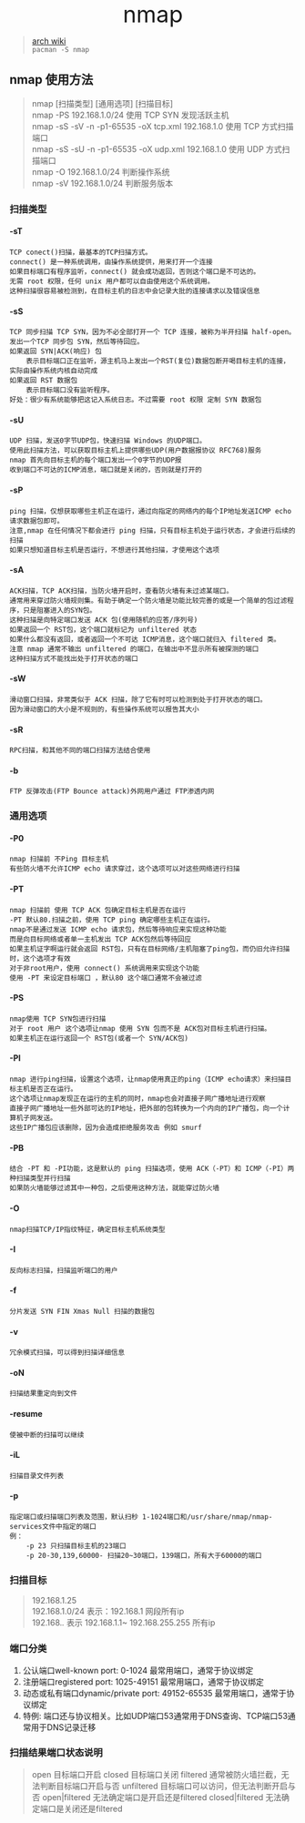<div style="text-align: center;font-size: 40px;">nmap</div>

> [arch wiki](https://wiki.archlinux.org/title/Nmap)\
> `pacman -S nmap`

## nmap 使用方法

> nmap [扫描类型] [通用选项] [扫描目标]\
> nmap -PS 192.168.1.0/24 使用 TCP SYN 发现活跃主机 \
> nmap -sS -sV -n -p1-65535 -oX tcp.xml 192.168.1.0 使用 TCP 方式扫描端口 \
> nmap -sS -sU -n -p1-65535 -oX udp.xml 192.168.1.0 使用 UDP 方式扫描端口 \
> nmap -O 192.168.1.0/24 判断操作系统 \
> nmap -sV 192.168.1.0/24 判断服务版本

### 扫描类型

#### -sT

```text
TCP conect()扫描，最基本的TCP扫描方式。
connect() 是一种系统调用，由操作系统提供，用来打开一个连接
如果目标端口有程序监听，connect() 就会成功返回，否则这个端口是不可达的。
无需 root 权限，任何 unix 用户都可以自由使用这个系统调用。
这种扫描很容易被检测到，在目标主机的日志中会记录大批的连接请求以及错误信息
```

#### -sS

```text
TCP 同步扫描 TCP SYN，因为不必全部打开一个 TCP 连接，被称为半开扫描 half-open。
发出一个TCP 同步包 SYN，然后等待回应。
如果返回 SYN|ACK(响应) 包
    表示目标端口正在监听，源主机马上发出一个RST(复位)数据包断开喝目标主机的连接，实际由操作系统内核自动完成
如果返回 RST 数据包
    表示目标端口没有监听程序。
好处：很少有系统能够把这记入系统日志。不过需要 root 权限 定制 SYN 数据包

```

#### -sU

```text
UDP 扫描，发送0字节UDP包，快速扫描 Windows 的UDP端口。
使用此扫描方法，可以获取目标主机上提供哪些UDP(用户数据报协议 RFC768)服务
nmap 首先向目标主机的每个端口发出一个0字节的UDP报
收到端口不可达的ICMP消息，端口就是关闭的，否则就是打开的
```

#### -sP

```text
ping 扫描，仅想获取哪些主机正在运行，通过向指定的网络内的每个IP地址发送ICMP echo 请求数据包即可。
注意,nmap 在任何情况下都会进行 ping 扫描，只有目标主机处于运行状态，才会进行后续的扫描
如果只想知道目标主机是否运行，不想进行其他扫描，才使用这个选项
```

#### -sA

```text
ACK扫描，TCP ACK扫描，当防火墙开启时，查看防火墙有未过滤某端口。
通常用来穿过防火墙规则集。有助于确定一个防火墙是功能比较完善的或是一个简单的包过滤程序，只是阻塞进入的SYN包。
这种扫描是向特定端口发送 ACK 包(使用随机的应答/序列号)
如果返回一个 RST包，这个端口就标记为 unfiltered 状态
如果什么都没有返回，或者返回一个不可达 ICMP消息，这个端口就归入 filtered 类。
注意 nmap 通常不输出 unfiltered 的端口，在输出中不显示所有被探测的端口
这种扫描方式不能找出处于打开状态的端口
```

#### -sW

```text
滑动窗口扫描，非常类似于 ACK 扫描，除了它有时可以检测到处于打开状态的端口。
因为滑动窗口的大小是不规则的，有些操作系统可以报告其大小
```

#### -sR

```text
RPC扫描，和其他不同的端口扫描方法结合使用
```

#### -b

```text
FTP 反弹攻击(FTP Bounce attack)外网用户通过 FTP渗透内网
```

### 通用选项

#### -P0

```text
nmap 扫描前 不Ping 目标主机
有些防火墙不允许ICMP echo 请求穿过，这个选项可以对这些网络进行扫描
```

#### -PT

```text
nmap 扫描前 使用 TCP ACK 包确定目标主机是否在运行
-PT 默认80.扫描之前，使用 TCP ping 确定哪些主机正在运行。
nmap不是通过发送 ICMP echo 请求包，然后等待响应来实现这种功能
而是向目标网络或者单一主机发出 TCP ACK包然后等待回应
如果主机证字啊运行就会返回 RST包，只有在目标网络/主机阻塞了ping包，而仍旧允许扫描时，这个选项才有效
对于非root用户，使用 connect() 系统调用来实现这个功能
使用 -PT 来设定目标端口 ，默认80 这个端口通常不会被过滤
```

#### -PS

```text
nmap使用 TCP SYN包进行扫描
对于 root 用户 这个选项让nmap 使用 SYN 包而不是 ACK包对目标主机进行扫描。
如果主机正在运行返回一个 RST包(或者一个 SYN/ACK包)
```

#### -PI

```text
nmap 进行ping扫描，设置这个选项，让nmap使用真正的ping（ICMP echo请求）来扫描目标主机是否正在运行。
这个选项让nmap发现正在运行的主机的同时，nmap也会对直接子网广播地址进行观察
直接子网广播地址一些外部可达的IP地址，把外部的包转换为一个内向的IP广播包，向一个计算机子网发送。
这些IP广播包应该删除，因为会造成拒绝服务攻击 例如 smurf
```

#### -PB

```text
结合 -PT 和 -PI功能，这是默认的 ping 扫描选项，使用 ACK（-PT）和 ICMP（-PI）两种扫描类型并行扫描
如果防火墙能够过滤其中一种包，之后使用这种方法，就能穿过防火墙
```

#### -O

```text
nmap扫描TCP/IP指纹特征，确定目标主机系统类型
```

#### -I

```text
反向标志扫描，扫描监听端口的用户
```

#### -f

```text
分片发送 SYN FIN Xmas Null 扫描的数据包
```

#### -v

```text
冗余模式扫描，可以得到扫描详细信息
```

#### -oN

```text
扫描结果重定向到文件
```

#### -resume

```text
使被中断的扫描可以继续
```

#### -iL

```text
扫描目录文件列表
```

#### -p

```text
指定端口或扫描端口列表及范围，默认扫秒 1-1024端口和/usr/share/nmap/nmap-services文件中指定的端口
例：
    -p 23 只扫描目标主机的23端口
    -p 20-30,139,60000- 扫描20~30端口，139端口，所有大于60000的端口
```

### 扫描目标

> 192.168.1.25 \
> 192.168.1.0/24 表示：192.168.1 网段所有ip \
> 192.168.*.* 表示 192.168.1.1~ 192.168.255.255 所有ip


### 端口分类

1. 公认端口well-known port: 0-1024 最常用端口，通常于协议绑定
2. 注册端口registered port: 1025-49151 最常用端口，通常于协议绑定
3. 动态或私有端口dynamic/private port: 49152-65535 最常用端口，通常于协议绑定
4. 特例: 端口还与协议相关。比如UDP端口53通常用于DNS查询、TCP端口53通常用于DNS记录迁移

### 扫描结果端口状态说明

> open 目标端口开启
> closed 目标端口关闭
> filtered 通常被防火墙拦截，无法判断目标端口开启与否
> unfiltered 目标端口可以访问，但无法判断开启与否
> open|filtered 无法确定端口是开启还是filtered
> closed|filtered 无法确定端口是关闭还是filtered